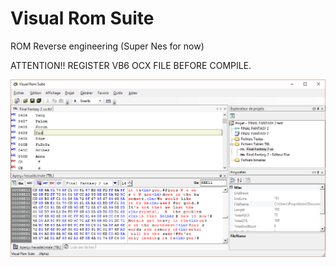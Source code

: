 # Visual Rom Suite

ROM Reverse engineering (Super Nes for now)

ATTENTION!!  REGISTER VB6 OCX FILE BEFORE COMPILE.


![example](VRSSample.png?raw=true)

